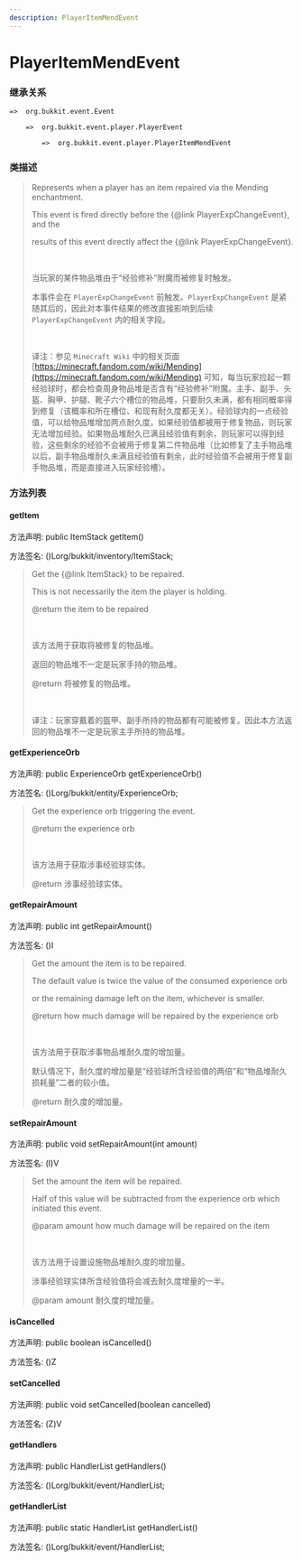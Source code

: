 ```yaml
---
description: PlayerItemMendEvent
---
```


# PlayerItemMendEvent

### 继承关系

    =>  org.bukkit.event.Event

        =>  org.bukkit.event.player.PlayerEvent

            =>  org.bukkit.event.player.PlayerItemMendEvent

### 类描述

> Represents when a player has an item repaired via the Mending enchantment.
> 
> This event is fired directly before the {@link PlayerExpChangeEvent}, and the
> 
> results of this event directly affect the {@link PlayerExpChangeEvent}.
> 
> <br>
> 
> 当玩家的某件物品堆由于“经验修补”附魔而被修复时触发。
> 
> 本事件会在 `PlayerExpChangeEvent` 前触发。`PlayerExpChangeEvent` 是紧随其后的，因此对本事件结果的修改直接影响到后续 `PlayerExpChangeEvent` 内的相关字段。
> 
> <br>
> 
> 译注：参见 `Minecraft Wiki` 中的相关页面 [https://minecraft.fandom.com/wiki/Mending](https://minecraft.fandom.com/wiki/Mending) 可知，每当玩家捡起一颗经验球时，都会检查周身物品堆是否含有“经验修补”附魔。主手、副手、头盔、胸甲、护腿、靴子六个槽位的物品堆，只要耐久未满，都有相同概率得到修复（该概率和所在槽位、和现有耐久度都无关）。经验球内的一点经验值，可以给物品堆增加两点耐久度。如果经验值都被用于修复物品，则玩家无法增加经验。如果物品堆耐久已满且经验值有剩余，则玩家可以得到经验，这些剩余的经验不会被用于修复第二件物品堆（比如修复了主手物品堆以后，副手物品堆耐久未满且经验值有剩余，此时经验值不会被用于修复副手物品堆，而是直接进入玩家经验槽）。

### 方法列表

#### getItem

方法声明: public ItemStack getItem()

方法签名: ()Lorg/bukkit/inventory/ItemStack;

> Get the {@link ItemStack} to be repaired.
> 
> This is not necessarily the item the player is holding.
> 
> @return the item to be repaired
> 
> <br>
> 
> 该方法用于获取将被修复的物品堆。
> 
> 返回的物品堆不一定是玩家手持的物品堆。
> 
> @return 将被修复的物品堆。
> 
> <br>
> 
> 译注：玩家穿戴着的盔甲、副手所持的物品都有可能被修复。因此本方法返回的物品堆不一定是玩家主手所持的物品堆。

#### getExperienceOrb

方法声明: public ExperienceOrb getExperienceOrb()

方法签名: ()Lorg/bukkit/entity/ExperienceOrb;

> Get the experience orb triggering the event.
> 
> @return the experience orb
> 
> <br>
> 
> 该方法用于获取涉事经验球实体。
> 
> @return 涉事经验球实体。

#### getRepairAmount

方法声明: public int getRepairAmount()

方法签名: ()I

> Get the amount the item is to be repaired.
> 
> The default value is twice the value of the consumed experience orb
> 
> or the remaining damage left on the item, whichever is smaller.
> 
> @return how much damage will be repaired by the experience orb
> 
> <br>
> 
> 该方法用于获取涉事物品堆耐久度的增加量。
> 
> 默认情况下，耐久度的增加量是“经验球所含经验值的两倍”和“物品堆耐久损耗量”二者的较小值。
> 
> @return 耐久度的增加量。

#### setRepairAmount

方法声明: public void setRepairAmount(int amount)

方法签名: (I)V

> Set the amount the item will be repaired.
> 
> Half of this value will be subtracted from the experience orb which initiated this event.
> 
> @param amount how much damage will be repaired on the item
> 
> <br>
> 
> 该方法用于设置设施物品堆耐久度的增加量。
> 
> 涉事经验球实体所含经验值将会减去耐久度增量的一半。
> 
> @param amount 耐久度的增加量。

#### isCancelled

方法声明: public boolean isCancelled()

方法签名: ()Z

#### setCancelled

方法声明: public void setCancelled(boolean cancelled)

方法签名: (Z)V

#### getHandlers

方法声明: public HandlerList getHandlers()

方法签名: ()Lorg/bukkit/event/HandlerList;

#### getHandlerList

方法声明: public static HandlerList getHandlerList()

方法签名: ()Lorg/bukkit/event/HandlerList;